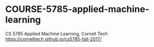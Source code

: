 # COURSE-5785-applied-machine-learning
CS 5785 Applied Machine Learning, Cornell Tech
https://cornelltech.github.io/cs5785-fall-2017/
